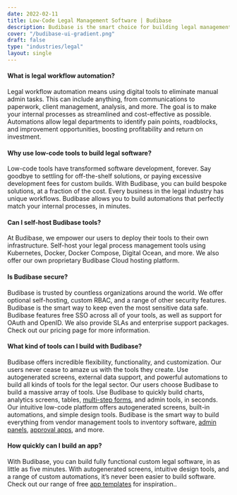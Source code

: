 ```yaml
---
date: 2022-02-11
title: Low-Code Legal Management Software | Budibase
description: Budibase is the smart choice for building legal management software. Our open-source, low-code platform is ideal for automating all kinds of admin tasks in the legal industry.
cover: "/budibase-ui-gradient.png"
draft: false
type: "industries/legal"
layout: single
---
```


#### What is legal workflow automation?
Legal workflow automation means using digital tools to eliminate manual admin tasks. This can include anything, from communications to paperwork, client management, analysis, and more. The goal is to make your internal processes as streamlined and cost-effective as possible. Automations allow legal departments to identify pain points, roadblocks, and improvement opportunities, boosting profitability and return on investment. 

#### Why use low-code tools to build legal software?
Low-code tools have transformed software development, forever. Say goodbye to settling for off-the-shelf solutions, or paying excessive development fees for custom builds. With Budibase, you can build bespoke solutions, at a fraction of the cost. Every business in the legal industry has unique workflows. Budibase allows you to build automations that perfectly match your internal processes, in minutes.

#### Can I self-host Budibase tools?
At Budibase, we empower our users to deploy their tools to their own infrastructure. Self-host your legal process management tools using Kubernetes, Docker, Docker Compose, Digital Ocean, and more. We also offer our own proprietary Budibase Cloud hosting platform.

####  Is Budibase secure?
Budibase is trusted by countless organizations around the world. We offer optional self-hosting, custom RBAC, and a range of other security features. Budibase is the smart way to keep even the most sensitive data safe. Budibase features free SSO across all of your tools, as well as support for OAuth and OpenID. We also provide SLAs and enterprise support packages. Check out our pricing page for more information.

#### What kind of tools can I build with Budibase?
Budibase offers incredible flexibility, functionality, and customization. Our users never cease to amaze us with the tools they create. Use autogenerated screens, external data support, and powerful automations to build all kinds of tools for the legal sector.
Our users choose Budibase to build a massive array of tools. Use Budibase to quickly build charts, analytics screens, tables, [multi-step forms](https://budibase.com/forms), and admin tools, in seconds. Our intuitive low-code platform offers autogenerated screens, built-in automations, and simple design tools. Budibase is the smart way to build everything from vendor management tools to inventory software, [admin panels](https://budibase.com/admin-panels), [approval apps](https://budibase.com/approval-apps), and more.

#### How quickly can I build an app?
With Budibase, you can build fully functional custom legal software, in as little as five minutes. With autogenerated screens, intuitive design tools, and a range of custom automations, it’s never been easier to build software.
Check out our range of free [app templates](https://budibase.com/templates) for inspiration..

